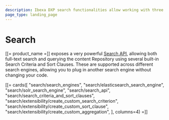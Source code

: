 ```yaml
---
description: Ibexa DXP search functionalities allow working with three search engines and using search API to run complex and precise queries about content and products.
page_type: landing_page
---
```


# Search

[[= product_name =]] exposes a very powerful [Search API](search_api.md), allowing both full-text search and querying the content Repository using several built-in Search Criteria and Sort Clauses. These are supported across different search engines, allowing you to plug in another search engine without changing your code.

[[= cards([
    "search/search_engines",
    "search/elasticsearch_search_engine",
    "search/solr_search_engine",
    "search/search_api",
    "search/search_criteria_and_sort_clauses",
    "search/extensibility/create_custom_search_criterion",
    "search/extensibility/create_custom_sort_clause",
    "search/extensibility/create_custom_aggregation",
], columns=4) =]]
